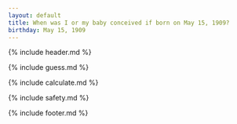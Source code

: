 ```yaml
---
layout: default
title: When was I or my baby conceived if born on May 15, 1909?
birthday: May 15, 1909
---
```


{% include header.md %}

{% include guess.md %}

{% include calculate.md %}

{% include safety.md %}

{% include footer.md %}




